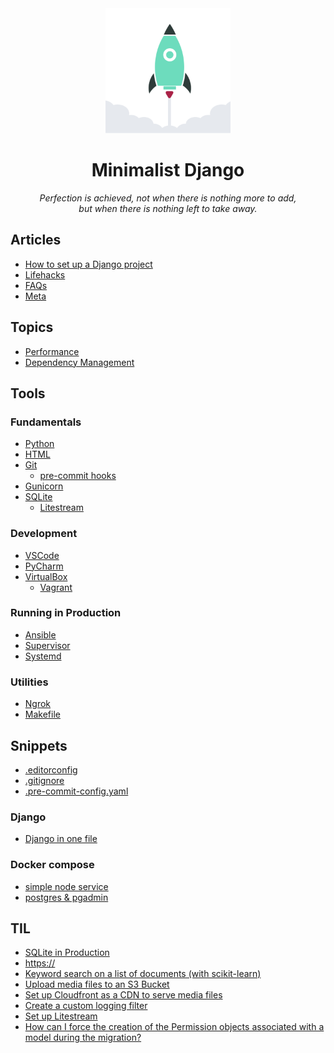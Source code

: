 
<div align="center">
  <img width="200" src="https://raw.githubusercontent.com/ViggieM/minimalistdjango/main/media/django-rocket.svg" alt="django rocket">
</div>

<h1 align="center">Minimalist Django</h1>

<p align="center">
  <i>Perfection is achieved, not when there is nothing more to add, <br> but when there is nothing left to take away.</i>
</p>

## Articles

* [How to set up a Django project](articles/create-a-django-project.md)
* [Lifehacks](articles/lifehacks.md)
* [FAQs](articles/FAQs.md)
* [Meta](articles/meta.md)

## Topics

* [Performance](topics/performance.md)
* [Dependency Management](topics/dependency-management.md)

## Tools

### Fundamentals
* [Python](tools/python.md)
* [HTML](tools/HTML.md)
* [Git](tools/git.md)
  * [pre-commit hooks](tools/pre-commit.md)
* [Gunicorn](tools/gunicorn.md)
* [SQLite](tools/sqlite.md)
  * [Litestream](tools/litestream.md)

### Development
* [VSCode](tools/vscode.md)
* [PyCharm](tools/pycharm.md)
* [VirtualBox](tools/virtualbox.md)
  * [Vagrant](tools/vagrant.md)

### Running in Production
* [Ansible](tools/ansible.md)
* [Supervisor](tools/supervisor.md)
* [Systemd](tools/systemd.md)

### Utilities
* [Ngrok](tools/ngrok.md)
* [Makefile](tools/makefile.md)

## Snippets

* [.editorconfig](snippets/.editorconfig)
* [.gitignore](snippets/.gitignore)
* [.pre-commit-config.yaml](snippets/.pre-commit-config.yaml)

### Django

* [Django in one file](snippets/django-onefile-project-template.md)

### Docker compose

* [simple node service](snippets/docker-compose-node.yaml)
* [postgres & pgadmin](snippets/docker-compose-postgres.yaml)

## TIL

* [SQLite in Production](TIL/2023-06-18-sqlite-in-production.md)
* [https://](TIL/2023-07-26-https.md)
* [Keyword search on a list of documents (with scikit-learn)](TIL/2024-04-25-search-documents-with-scikit-learn.ipynb)
* [Upload media files to an S3 Bucket](TIL/2024-05-24-media-upload-to-s3-bucket.md)
* [Set up Cloudfront as a CDN to serve media files](TIL/2024-05-27-serve-media-files-from-s3-bucket-through-cloudfront.md)
* [Create a custom logging filter](TIL/2024-06-05-python-logging-custom-filter.md)
* [Set up Litestream](TIL/2024-06-15-setup-litestream.md)
* [How can I force the creation of the Permission objects associated with a model during the migration?](TIL/2024-07-31-emit-post-migrate-signal.md)
